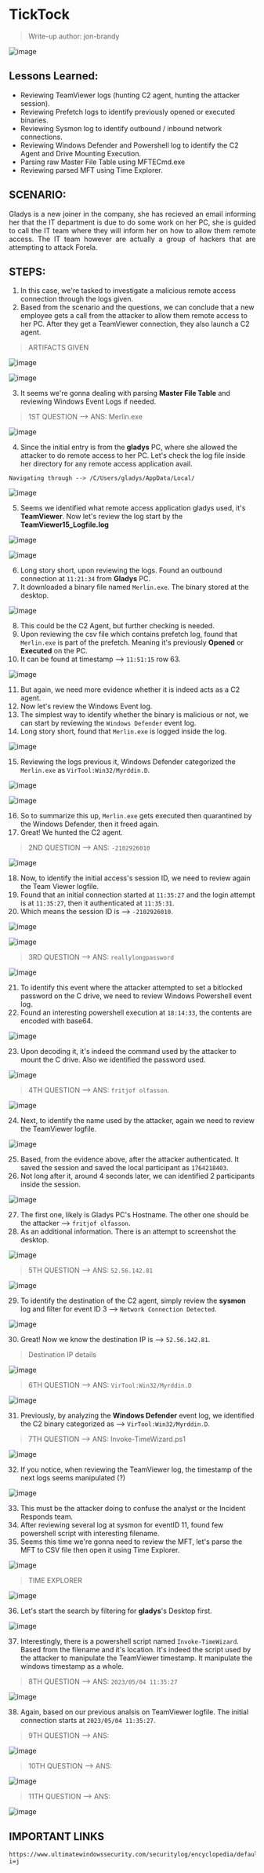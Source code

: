 # TickTock
> Write-up author: jon-brandy

![image](https://github.com/jon-brandy/hackthebox/assets/70703371/c3aac728-10f3-4ffc-8344-fa0f7699be18)


## Lessons Learned:
- Reviewing TeamViewer logs (hunting C2 agent, hunting the attacker session).
- Reviewing Prefetch logs to identify previously opened or executed binaries.
- Reviewing Sysmon log to identify outbound / inbound network connections.
- Reviewing Windows Defender and Powershell log to identify the C2 Agent and Drive Mounting Execution.
- Parsing raw Master File Table using MFTECmd.exe
- Reviewing parsed MFT using Time Explorer.

## SCENARIO:

<p align="justify">
Gladys is a new joiner in the company, she has recieved an email informing her that the IT department is due to do some work on her PC, she is guided to call the IT team where they will inform her on how to allow them remote access. The IT team however are actually a group of hackers that are attempting to attack Forela.
</p>

## STEPS:
1. In this case, we're tasked to investigate a malicious remote access connection through the logs given.
2. Based from the scenario and the questions, we can conclude that a new employee gets a call from the attacker to allow them remote access to her PC. After they get a TeamViewer connection, they also launch a C2 agent. 

> ARTIFACTS GIVEN

![image](https://github.com/jon-brandy/hackthebox/assets/70703371/5decd5b4-7c6b-4a00-a791-7ecc902d4e30)


![image](https://github.com/jon-brandy/hackthebox/assets/70703371/0a3a50b3-026c-41d4-9135-e51ad91b7bbb)


3. It seems we're gonna dealing with parsing **Master File Table** and reviewing Windows Event Logs if needed.


> 1ST QUESTION --> ANS: Merlin.exe

![image](https://github.com/jon-brandy/hackthebox/assets/70703371/6a2a5b43-ad89-4a75-923c-6d1e79375e39)


4. Since the initial entry is from the **gladys** PC, where she allowed the attacker to do remote access to her PC. Let's check the log file inside her directory for any remote access application avail.

```
Navigating through --> /C/Users/gladys/AppData/Local/
```

![image](https://github.com/jon-brandy/hackthebox/assets/70703371/a68ffb92-4da2-4719-878c-cb70e147f6bc)


5. Seems we identified what remote access application gladys used, it's **TeamViewer**. Now let's review the log start by the **TeamViewer15_Logfile.log**

![image](https://github.com/jon-brandy/hackthebox/assets/70703371/333fef0c-099b-49fc-b908-8fb14a3ff875)


![image](https://github.com/jon-brandy/hackthebox/assets/70703371/eb701865-a5b7-41ee-a783-b0f7c152e96b)


6. Long story short, upon reviewing the logs. Found an outbound connection at `11:21:34` from **Gladys** PC.
7. It downloaded a binary file named `Merlin.exe`. The binary stored at the desktop.

![image](https://github.com/jon-brandy/hackthebox/assets/70703371/3c31f9f8-7ce4-45a1-8ba6-3156faed2ccb)

8. This could be the C2 Agent, but further checking is needed.
9. Upon reviewing the csv file which contains prefetch log, found that `Merlin.exe` is part of the prefetch. Meaning it's previously **Opened** or **Executed** on the PC.
10. It can be found at timestamp --> `11:51:15` row 63.
 
![image](https://github.com/jon-brandy/hackthebox/assets/70703371/f31ceacb-cfcb-4ae6-9d73-3063d59d8cb2)


11. But again, we need more evidence whether it is indeed acts as a C2 agent.
12. Now let's review the Windows Event log.
13. The simplest way to identify whether the binary is malicious or not, we can start by reviewing the `Windows Defender` event log.
14. Long story short, found that `Merlin.exe` is logged inside the log.

![image](https://github.com/jon-brandy/hackthebox/assets/70703371/a3652b77-7333-4e0f-84f2-054d3622a1df)


15. Reviewing the logs previous it, Windows Defender categorized the `Merlin.exe` as `VirTool:Win32/Myrddin.D`.

![image](https://github.com/jon-brandy/hackthebox/assets/70703371/1c90fbb4-21a1-4366-af91-6120837dc0ca)


![image](https://github.com/jon-brandy/hackthebox/assets/70703371/27ea07dc-af5b-436b-b99e-b4217972de15)


16. So to summarize this up, `Merlin.exe` gets executed then quarantined by the Windows Defender, then it freed again.
17. Great! We hunted the C2 agent.

> 2ND QUESTION --> ANS: `-2102926010`

![image](https://github.com/jon-brandy/hackthebox/assets/70703371/1a66d9f4-a934-46dd-85fb-5ffb9c44b945)


18. Now, to identify the initial access's session ID, we need to review again the Team Viewer logfile.
19. Found that an initial connection started at `11:35:27` and the login attempt is at `11:35:27`, then it authenticated at `11:35:31`.
20. Which means the session ID is --> `-2102926010`.

![image](https://github.com/jon-brandy/hackthebox/assets/70703371/c2c6de0c-fc27-4ba0-a7c9-6e4e8e3f2c96)


![image](https://github.com/jon-brandy/hackthebox/assets/70703371/425adad3-1a78-4dbc-b39f-7b1339723ec4)


> 3RD QUESTION --> ANS: `reallylongpassword`

![image](https://github.com/jon-brandy/hackthebox/assets/70703371/77210ffa-b07a-46c3-8ef5-07722ed7e8d6)


21. To identify this event where the attacker attempted to set a bitlocked password on the C drive, we need to review Windows Powershell event log.
22. Found an interesting powershell execution at `18:14:33`, the contents are encoded with base64.

![image](https://github.com/jon-brandy/hackthebox/assets/70703371/98700fd8-d07d-4b8e-b30c-f7ead928857f)


23. Upon decoding it, it's indeed the command used by the attacker to mount the C drive. Also we identified the password used.

![image](https://github.com/jon-brandy/hackthebox/assets/70703371/240b9cf0-7016-4437-ab84-208ded626901)


> 4TH QUESTION --> ANS: `fritjof olfasson`.

![image](https://github.com/jon-brandy/hackthebox/assets/70703371/68f1a606-026e-4cba-84bf-055222807c00)


24. Next, to identify the name used by the attacker, again we need to review the TeamViewer logfile.

![image](https://github.com/jon-brandy/hackthebox/assets/70703371/d9c3d1f7-be39-43fa-b929-1450ccd47407)


25. Based, from the evidence above, after the attacker authenticated. It saved the session and saved the local participant as `1764218403`.
26. Not long after it, around 4 seconds later, we can identified 2 participants inside the session.

![image](https://github.com/jon-brandy/hackthebox/assets/70703371/efc8f4bb-8358-4df4-9665-f00a16fc5c22)


27. The first one, likely is Gladys PC's Hostname. The other one should be the attacker --> `fritjof olfasson`.
28. As an additional information. There is an attempt to screenshot the desktop.

![image](https://github.com/jon-brandy/hackthebox/assets/70703371/bf55918e-5cfc-4b7d-b337-8ee7b7f0ad94)


> 5TH QUESTION --> ANS: `52.56.142.81`

![image](https://github.com/jon-brandy/hackthebox/assets/70703371/0f77df07-0fb5-4a38-9916-c908b9c46c14)


29. To identify the destination of the C2 agent, simply review the **sysmon** log and filter for event ID 3 --> `Network Connection Detected`.

![image](https://github.com/jon-brandy/hackthebox/assets/70703371/3a58aa5f-39bc-445b-92d7-a4f131e12ae6)


30. Great! Now we know the destination IP is --> `52.56.142.81`.

> Destination IP details

![image](https://github.com/jon-brandy/hackthebox/assets/70703371/6a9ae3dc-a744-4461-bc11-c68be8becc7c)


> 6TH QUESTION --> ANS: `VirTool:Win32/Myrddin.D`

![image](https://github.com/jon-brandy/hackthebox/assets/70703371/4ce8c9b4-139f-421a-bbc9-12dfdaf58093)


31. Previously, by analyzing the **Windows Defender** event log, we identified the C2 binary categorized as --> `VirTool:Win32/Myrddin.D`.


 
> 7TH QUESTION --> ANS: Invoke-TimeWizard.ps1

![image](https://github.com/jon-brandy/hackthebox/assets/70703371/54560c19-0fbb-4d51-8556-138a3bcca3b3)


32. If you notice, when reviewing the TeamViewer log, the timestamp of the next logs seems manipulated (?)

![image](https://github.com/jon-brandy/hackthebox/assets/70703371/30c62a32-55c3-4e4b-9284-b13271e8bd36)


33. This must be the attacker doing to confuse the analyst or the Incident Responds team.
34. After reviewing several log at sysmon for eventID 11, found few powershell script with interesting filename.
35. Seems this time we're gonna need to review the MFT, let's parse the MFT to CSV file then open it using Time Explorer.

![image](https://github.com/jon-brandy/hackthebox/assets/70703371/9327feb9-d942-40fb-824f-ce3251e39ddf)


> TIME EXPLORER

![image](https://github.com/jon-brandy/hackthebox/assets/70703371/17bcc86c-f923-4f20-a124-7113b32891c1)


36. Let's start the search by filtering for **gladys**'s Desktop first.

![image](https://github.com/jon-brandy/hackthebox/assets/70703371/98ce0f79-5aa1-40c8-8d9d-ab2695d853ba)


37. Interestingly, there is a powershell script named `Invoke-TimeWizard`. Based from the filename and it's location. It's indeed the script used by the attacker to manipulate the TeamViewer timestamp. It manipulate the windows timestamp as a whole.



> 8TH QUESTION --> ANS: `2023/05/04 11:35:27`

![image](https://github.com/jon-brandy/hackthebox/assets/70703371/508aad12-731d-437d-83c7-c81c1dcb18e3)


38. Again, based on our previous analsis on TeamViewer logfile. The initial connection starts at `2023/05/04 11:35:27`.

> 9TH QUESTION --> ANS:

![image](https://github.com/jon-brandy/hackthebox/assets/70703371/077adf97-e116-4fa7-aa0b-6c891ade17ae)


> 10TH QUESTION --> ANS:

![image](https://github.com/jon-brandy/hackthebox/assets/70703371/a67891d5-2989-4f21-92c0-1f2878b4d3df)


> 11TH QUESTION --> ANS:

![image](https://github.com/jon-brandy/hackthebox/assets/70703371/d53a6817-f667-44b3-9f74-acd9422cb6e6)



## IMPORTANT LINKS

```
https://www.ultimatewindowssecurity.com/securitylog/encyclopedia/default.aspx?i=j
```
